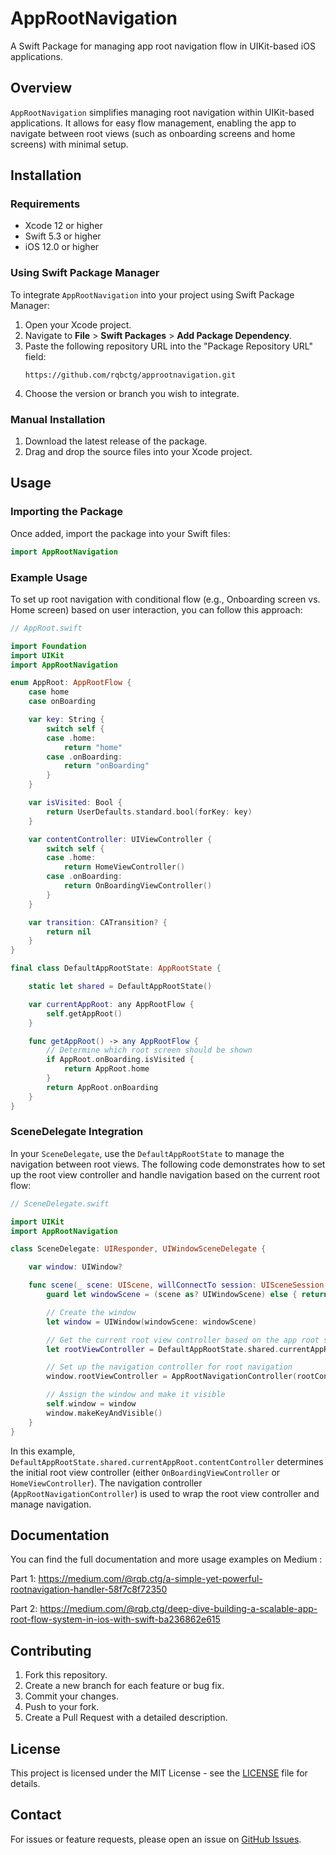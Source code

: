 
# AppRootNavigation

A Swift Package for managing app root navigation flow in UIKit-based iOS applications.

## Overview

`AppRootNavigation` simplifies managing root navigation within UIKit-based applications. It allows for easy flow management, enabling the app to navigate between root views (such as onboarding screens and home screens) with minimal setup.

## Installation

### Requirements

- Xcode 12 or higher
- Swift 5.3 or higher
- iOS 12.0 or higher

### Using Swift Package Manager

To integrate `AppRootNavigation` into your project using Swift Package Manager:

1. Open your Xcode project.
2. Navigate to **File** > **Swift Packages** > **Add Package Dependency**.
3. Paste the following repository URL into the "Package Repository URL" field:
   ```
   https://github.com/rqbctg/approotnavigation.git
   ```
4. Choose the version or branch you wish to integrate.

### Manual Installation

1. Download the latest release of the package.
2. Drag and drop the source files into your Xcode project.

## Usage

### Importing the Package

Once added, import the package into your Swift files:

```swift
import AppRootNavigation
```

### Example Usage

To set up root navigation with conditional flow (e.g., Onboarding screen vs. Home screen) based on user interaction, you can follow this approach:

```swift
// AppRoot.swift

import Foundation
import UIKit
import AppRootNavigation

enum AppRoot: AppRootFlow {
    case home
    case onBoarding

    var key: String {
        switch self {
        case .home:
            return "home"
        case .onBoarding:
            return "onBoarding"
        }
    }

    var isVisited: Bool {
        return UserDefaults.standard.bool(forKey: key)
    }

    var contentController: UIViewController {
        switch self {
        case .home:
            return HomeViewController()
        case .onBoarding:
            return OnBoardingViewController()
        }
    }

    var transition: CATransition? {
        return nil
    }
}

final class DefaultAppRootState: AppRootState {

    static let shared = DefaultAppRootState()

    var currentAppRoot: any AppRootFlow {
        self.getAppRoot()
    }

    func getAppRoot() -> any AppRootFlow {
        // Determine which root screen should be shown
        if AppRoot.onBoarding.isVisited {
            return AppRoot.home
        }
        return AppRoot.onBoarding
    }
}
```

### SceneDelegate Integration

In your `SceneDelegate`, use the `DefaultAppRootState` to manage the navigation between root views. The following code demonstrates how to set up the root view controller and handle navigation based on the current root flow:

```swift
// SceneDelegate.swift

import UIKit
import AppRootNavigation

class SceneDelegate: UIResponder, UIWindowSceneDelegate {

    var window: UIWindow?

    func scene(_ scene: UIScene, willConnectTo session: UISceneSession, options connectionOptions: UIScene.ConnectionOptions) {
        guard let windowScene = (scene as? UIWindowScene) else { return }

        // Create the window
        let window = UIWindow(windowScene: windowScene)

        // Get the current root view controller based on the app root state
        let rootViewController = DefaultAppRootState.shared.currentAppRoot.contentController

        // Set up the navigation controller for root navigation
        window.rootViewController = AppRootNavigationController(rootController: rootViewController)

        // Assign the window and make it visible
        self.window = window
        window.makeKeyAndVisible()
    }
}
```

In this example, `DefaultAppRootState.shared.currentAppRoot.contentController` determines the initial root view controller (either `OnBoardingViewController` or `HomeViewController`). The navigation controller (`AppRootNavigationController`) is used to wrap the root view controller and manage navigation.

## Documentation

You can find the full documentation and more usage examples on Medium :

Part 1:
https://medium.com/@rqb.ctg/a-simple-yet-powerful-rootnavigation-handler-58f7c8f72350

Part 2:
https://medium.com/@rqb.ctg/deep-dive-building-a-scalable-app-root-flow-system-in-ios-with-swift-ba236862e615


## Contributing

1. Fork this repository.
2. Create a new branch for each feature or bug fix.
3. Commit your changes.
4. Push to your fork.
5. Create a Pull Request with a detailed description.

## License

This project is licensed under the MIT License - see the [LICENSE](LICENSE) file for details.

## Contact

For issues or feature requests, please open an issue on [GitHub Issues](https://github.com/rqbctg/approotnavigation/issues).
